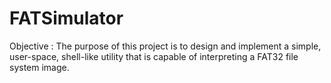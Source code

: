 # FATSimulator
Objective :
The purpose of this project is to design and implement a simple, user-space, shell-like utility that is capable of interpreting a FAT32 file system image.
